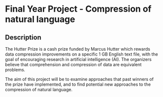 # Final Year Project - Compression of natural language

## Description
The Hutter Prize is a cash prize funded by Marcus Hutter which rewards data compression improvements on a specific 1 GB English text file, with the goal of encouraging research in artificial intelligence (AI). The organizers believe that comprehension and compression of data are equivalent problems.

The aim of this project will be to examine approaches that past winners of the prize have implemented, and to find potential new approaches to the compression of natural language.